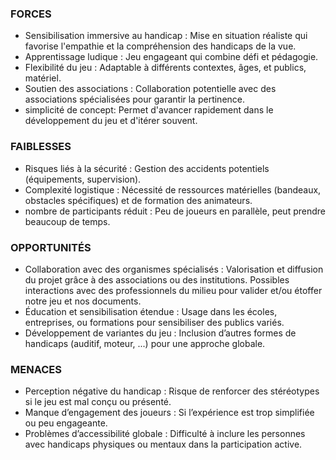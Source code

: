 ### FORCES

- Sensibilisation immersive au handicap : Mise en situation réaliste qui favorise l'empathie et la compréhension des handicaps de la vue. 
- Apprentissage ludique : Jeu engageant qui combine défi et pédagogie.
- Flexibilité du jeu : Adaptable à différents contextes, âges, et publics, matériel.
- Soutien des associations : Collaboration potentielle avec des associations spécialisées pour garantir la pertinence.
- simplicité de concept: Permet d'avancer rapidement dans le développement du jeu et d'itérer souvent.
### FAIBLESSES

- Risques liés à la sécurité : Gestion des accidents potentiels (équipements, supervision).
- Complexité logistique : Nécessité de ressources matérielles (bandeaux, obstacles spécifiques) et de formation des animateurs.
- nombre de participants réduit : Peu de joueurs en parallèle, peut prendre beaucoup de temps.
### OPPORTUNITÉS

- Collaboration avec des organismes spécialisés : Valorisation et diffusion du projet grâce à des associations ou des institutions. Possibles interactions avec des professionnels du milieu pour valider et/ou étoffer notre jeu et nos documents.
- Éducation et sensibilisation étendue : Usage dans les écoles, entreprises, ou formations pour sensibiliser des publics variés.
- Développement de variantes du jeu : Inclusion d’autres formes de handicaps (auditif, moteur, ...) pour une approche globale.
### MENACES

- Perception négative du handicap : Risque de renforcer des stéréotypes si le jeu est mal conçu ou présenté.
- Manque d’engagement des joueurs : Si l’expérience est trop simplifiée ou peu engageante.
- Problèmes d’accessibilité globale : Difficulté à inclure les personnes avec handicaps physiques ou mentaux dans la participation active.
